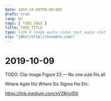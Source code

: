```yaml
---
date: 2019-10-09T00:00:00Z
draft: true
lang: en
tags: [ TODO_TAGS ]
title: TODO_TITLE
type: link # image quote video text audio chat
via: "[Who](http://example.com)"
---
```



# 2019-10-09

TODO: Clip image Figure 22 — No one size fits all

Where Agile fits
Where Six Sigma fits
Etc. 

https://link.medium.com/xVZRrjvID0
